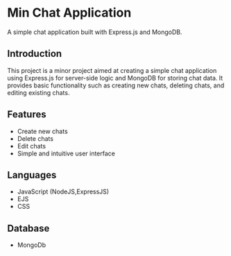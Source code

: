 # Min Chat Application

A simple chat application built with Express.js and MongoDB.

## Introduction

This project is a minor project aimed at creating a simple chat application using Express.js for server-side logic and MongoDB for storing chat data. It provides basic functionality such as creating new chats, deleting chats, and editing existing chats.

## Features

- Create new chats
- Delete chats
- Edit chats
- Simple and intuitive user interface

## Languages

- JavaScript (NodeJS,ExpressJS)
- EJS
- CSS

## Database

- MongoDb
